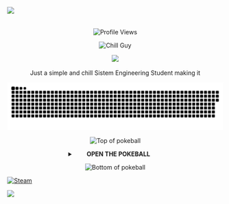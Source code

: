 <img src="https://user-images.githubusercontent.com/73097560/115834477-dbab4500-a447-11eb-908a-139a6edaec5c.gif"><br><br>

<p align="center">
  <img src="https://komarev.com/ghpvc/?username=THEGABOALE&style=plastic&color=blueviolet" alt="Profile Views"/>
</p>

<div id="header" align="center">
  <img src="https://media1.tenor.com/m/cj2bC_6fDKkAAAAd/my-new-character-chill-guy.gif" width="300" alt="Chill Guy">

<p align="center">
  <a href="https://git.io/typing-svg">
    <img src="https://readme-typing-svg.herokuapp.com?font=Fira+Code&pause=1000&color=98F724&center=true&width=435&lines=I'm+Gabo;A+Systems+Engineer+Student;A+calm+and+chill+coder+as+hell">
  </a>
</p>

<p>Just a simple and chill Sistem Engineering Student making it</p>
</div>

<p align="center">
  <img src="https://github.com/THEGABOALE/THEGABOALE/blob/output/github-snake-dark.svg" alt="snake gif">
</p>

<p align="center">
  <img src="https://user-images.githubusercontent.com/44261381/209363264-ac854d3c-2cc2-44c4-928e-8a08d1013f46.png" alt="Top of pokeball">
</p>

<details>
  <summary align="center"><b>&emsp;&emsp;OPEN THE POKEBALL&emsp;&emsp;</b></summary>

  <div id="header" align="center">
  <img src="https://media0.giphy.com/media/v1.Y2lkPTc5MGI3NjExcmJxOHk2b2RuOHloYWp3NHhzNTQ1ODVscDNpaXAwOXRnc3k0Y3BvciZlcD12MV9pbnRlcm5hbF9naWZfYnlfaWQmY3Q9Zw/26gZ0ohvSHJr2d6Ao/giphy.gif" alt="GIF" width="200">
</div>

  <details>
    <summary align="center"><b>&emsp;&emsp;My Tech Stack&emsp;&emsp;</b></summary>
    <div align="center">
      <kbd>
        <kbd>Programming Languages</kbd>
        <br>
        <br>
        <img width="30px" src="https://cdn.jsdelivr.net/gh/devicons/devicon/icons/c/c-original.svg" alt="c" title="C"/> 
        <img width="30px" src="https://cdn.jsdelivr.net/gh/devicons/devicon/icons/cplusplus/cplusplus-original.svg" alt="cpp" title="C++"/> 
        <img width="30px" src="https://cdn.jsdelivr.net/gh/devicons/devicon/icons/csharp/csharp-original.svg" alt="csharp" title="C#"/> 
        <img width="30px" src="https://cdn.jsdelivr.net/gh/devicons/devicon/icons/javascript/javascript-original.svg" alt="js" title="JavaScript"/> 
        <img width="30px" src="https://cdn.jsdelivr.net/gh/devicons/devicon/icons/python/python-original.svg" alt="py" title="Python"/> 
        <img width="30px" src="https://cdn.jsdelivr.net/gh/devicons/devicon/icons/php/php-original.svg" alt="php" title="PHP"/>
      </kbd>
      <kbd>
        <kbd>Frameworks & Libraries</kbd>
        <br>
        <br>
        <img width="30px" src="https://cdn.jsdelivr.net/gh/devicons/devicon/icons/dot-net/dot-net-original.svg" alt="dotnet" title=".NET"/>
        <img width="30px" src="https://cdn.jsdelivr.net/gh/devicons/devicon/icons/bootstrap/bootstrap-original.svg" alt="bootstrap" title="Bootstrap"/>
        <img width="30px" src="https://cdn.jsdelivr.net/gh/devicons/devicon/icons/laravel/laravel-original.svg" alt="laravel" title="Laravel"/>
      </kbd>
      <kbd>
        <kbd>Front-end</kbd>
        <br>
        <br>
        <img width="30px" src="https://cdn.jsdelivr.net/gh/devicons/devicon/icons/html5/html5-original.svg" alt="html" title="HTML"/> 
        <img width="30px" src="https://cdn.jsdelivr.net/gh/devicons/devicon/icons/css3/css3-original.svg" alt="css" title="CSS"/>
      </kbd>
      <kbd>
        <kbd>Database</kbd>
        <br>
        <br>
        <img width="30px" src="https://cdn.jsdelivr.net/gh/devicons/devicon/icons/mysql/mysql-original.svg" alt="mysql" title="MySQL"/>
      </kbd>
      <kbd>
        <kbd>Development Tools & Environments</kbd>
        <br>
        <br>
        <img width="30px" src="https://cdn.jsdelivr.net/gh/devicons/devicon/icons/windows8/windows8-original.svg" alt="windows" title="Windows"/>
        <img width="30px" src="https://cdn.jsdelivr.net/gh/devicons/devicon/icons/git/git-original.svg" alt="git" title="Git"/>
      </kbd>
      <kbd>
        <kbd>Tools</kbd>
        <br>
        <br>
        <img width="30px" src="https://cdn.jsdelivr.net/gh/devicons/devicon/icons/github/github-original.svg" alt="github" title="GitHub"/>
        <img width="30px" src="https://cdn.jsdelivr.net/gh/devicons/devicon/icons/vscode/vscode-original.svg" alt="vscode" title="VS Code"/>
        <img width="30px" src="https://cdn.jsdelivr.net/gh/devicons/devicon/icons/visualstudio/visualstudio-plain.svg" alt="vs" title="Visual Studio 2022"/>
      </kbd>
      <kbd>
        <kbd>Design & 3D Modeling</kbd>
        <br>
        <br>
        <img width="30px" src="https://cdn.jsdelivr.net/gh/devicons/devicon/icons/photoshop/photoshop-plain.svg" alt="photoshop" title="Adobe Photoshop"/>
        <img width="30px" src="https://cdn.jsdelivr.net/gh/devicons/devicon/icons/illustrator/illustrator-plain.svg" alt="illustrator" title="Adobe Illustrator"/>
        <img width="30px" src="https://cdn.jsdelivr.net/gh/devicons/devicon/icons/blender/blender-original.svg" alt="blender" title="Blender"/>
        <img width="30px" src="https://cdn.jsdelivr.net/gh/devicons/devicon/icons/canva/canva-original.svg" alt="canva" title="Canva"/>
      </kbd>
      <kbd>
        <kbd>Game Development</kbd>
        <br>
        <br>
        <img width="30px" src="https://cdn.jsdelivr.net/gh/devicons/devicon/icons/unrealengine/unrealengine-original.svg" alt="unreal" title="Unreal Engine"/>
      </kbd>
    </div>
  </details>

  <details>
  <summary align="center"><b>&emsp;&emsp;GitHub Stats&emsp;&emsp;</b></summary>
  <div align="center">
    <table align="center">
      <tr border="none">
        <td width="50%" align="center">
          <img align="center" src="https://github-readme-stats.vercel.app/api?username=THEGABOALE&theme=dark&show_icons=true&show=reviews,discussions_started,discussions_answered,prs_merged,prs_merged_percentage" alt="GitHub Stats"/>
          <br><br>
          <img title="🔥 Get streak stats for your profile at git.io/streak-stats" alt="GitHub Streak" src="https://github-readme-streak-stats.herokuapp.com/?user=THEGABOALE&theme=dark" />
        </td>
        <td width="50%" align="center">
          <img align="center" src="https://github-readme-stats.vercel.app/api/top-langs/?username=THEGABOALE&theme=dark&hide_border=false&include_all_commits=true&count_private=true&langs_count=10" alt="Top Langs"/>
        </td>
      </tr>
    </table>
  </div>
</details>

  <details>
    <summary align="center"><b>&emsp;&emsp;Trophies🏆&emsp;&emsp;</b></summary>
    <div align="center">
      <a href="https://github.com/ryo-ma/github-profile-trophy" title="Go to Source">
        <img width="84%" src="https://github-profile-trophy.vercel.app/?username=THEGABOALE&theme=radical&row=1&column=7&margin-h=15&margin-w=5&no-bg=true" alt="TROPHY">
      </a>
    </div>
  </details>

<details>
    <summary align="center"><b>&emsp;&emsp;My Socials🌐&emsp;&emsp;</b></summary>
    <div align="center">
      <img src="https://upload.wikimedia.org/wikipedia/commons/a/a5/Instagram_icon.png" alt="Instagram" width="60" height="60" />
      <img src="https://upload.wikimedia.org/wikipedia/commons/4/42/YouTube_icon_%282013-2017%29.png" alt="YouTube" width="60" height="60" />
    </div>
  </details>
  
</details>

<p align="center">
  <img src="https://user-images.githubusercontent.com/44261381/209363271-905d2a5e-8a18-44c0-a450-45dddd4d5036.png" alt="Bottom of pokeball">
</p>


<div>
<a href="https://steamcommunity.com/profiles/76561199468458695/" target="_blank"><img width="110px" alt="Steam" src="https://e7.pngegg.com/pngimages/768/845/png-clipart-brand-logo-product-design-font-steam-text-logo.png" /></a>
</div>

<img src="https://user-images.githubusercontent.com/73097560/115834477-dbab4500-a447-11eb-908a-139a6edaec5c.gif"><br><br>
